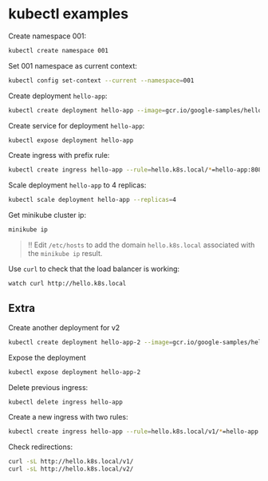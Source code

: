 # kubectl examples

Create namespace 001:

```bash
kubectl create namespace 001
```

Set 001 namespace as current context:

```bash
kubectl config set-context --current --namespace=001
```

Create deployment `hello-app`:

```bash
kubectl create deployment hello-app --image=gcr.io/google-samples/hello-app:1.0 --port=8080
```

Create service for deployment `hello-app`:

```bash
kubectl expose deployment hello-app
```

Create ingress with prefix rule:

```bash
kubectl create ingress hello-app --rule=hello.k8s.local/*=hello-app:8080
```

Scale deployment `hello-app` to 4 replicas:

```bash
kubectl scale deployment hello-app --replicas=4
```

Get minikube cluster ip:

```bash
minikube ip
```

> !! Edit `/etc/hosts` to add the domain `hello.k8s.local` associated with the `minikube ip` result.

Use `curl` to check that the load balancer is working:

```bash
watch curl http://hello.k8s.local
```


## Extra

Create another deployment for v2

```bash
kubectl create deployment hello-app-2 --image=gcr.io/google-samples/hello-app:2.0 --port=8080
```

Expose the deployment

```bash
kubectl expose deployment hello-app-2
```

Delete previous ingress: 

```bash
kubectl delete ingress hello-app
```

Create a new ingress with two rules:

```bash
kubectl create ingress hello-app --rule=hello.k8s.local/v1/*=hello-app:8080 --rule=hello.k8s.local/v2/*=hello-app-2:8080
```

Check redirections:

```bash
curl -sL http://hello.k8s.local/v1/
curl -sL http://hello.k8s.local/v2/
```

